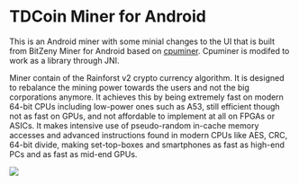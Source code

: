 # TDCoin Miner for Android

This is an Android miner with some minial changes to the UI that is built from BitZeny Miner for Android based on [cpuminer](https://github.com/bitzeny/cpuminer). Cpuminer is modifed to work as a library through JNI.

Miner contain of the Rainforst v2 crypto currency algorithm. It is designed to rebalance the mining power towards the users and not the big corporations anymore. It achieves this by being extremely fast on modern 64-bit CPUs including low-power ones such as A53, still efficient though not as fast on GPUs, and not affordable to implement at all on FPGAs or ASICs. It makes intensive use of pseudo-random in-cache memory accesses and advanced instructions found in modern CPUs like AES, CRC, 64-bit divide, making
set-top-boxes and smartphones as fast as high-end PCs and as fast as mid-end GPUs.

![](https://i.imgur.com/Xl0w1ES.png)
